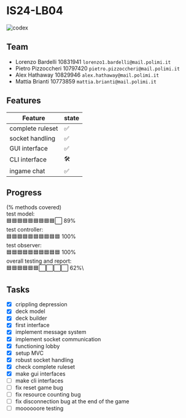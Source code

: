 # IS24-LB04
![codex](src/main/resources/graphics/CODEX_wallpaper_1080.jpg)
## Team
- Lorenzo Bardelli 10831941 `lorenzo1.bardelli@mail.polimi.it`
- Pietro Pizzoccheri 10797420 `pietro.pizzoccheri@mail.polimi.it`
- Alex Hathaway 10829946 `alex.hathaway@mail.polimi.it`
- Mattia Brianti 10773859 `mattia.brianti@mail.polimi.it`

## Features
| Feature          | state |
| ---------------- | ----- |
| complete ruleset | ✅   |
| socket handling  | ✅   |
| GUI interface    | ✅   |
| CLI interface    | 🛠️   |
| ingame chat      | ✅   |


## Progress
(% methods covered)\
test model:\
  🟦🟦🟦🟦🟦🟦🟦🟦🟦⬜ 89% \
test controller:\
  🟦🟦🟦🟦🟦🟦🟦🟦🟦🟦 100%\
test observer:\
  🟦🟦🟦🟦🟦🟦🟦🟦🟦🟦 100%\
overall testing and report:\
  🟦🟦🟦🟦🟦🟦⬜⬜⬜⬜ 62%\

## Tasks
- [x] crippling depression
- [x] deck model
- [x] deck builder
- [x] first interface
- [x] implement message system
- [x] implement socket communication
- [x] functioning lobby
- [x] setup MVC
- [x] robust socket handling
- [x] check complete ruleset
- [x] make gui interfaces
- [ ] make cli interfaces
- [ ] fix reset game bug
- [ ] fix resource counting bug
- [ ] fix disconnection bug at the end of the game
- [ ] moooooore testing
